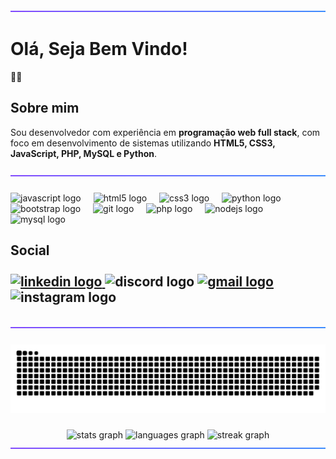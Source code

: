 <img src="giphy-_1_ (1).gif" width="1100" height="2" >

<div class="title">
<h1 align="left">Olá, Seja Bem Vindo!</h1'>
</div>
👨‍💻 <h2 align="left"> Sobre mim </h2>

Sou desenvolvedor com experiência em **programação web full stack**, com foco em desenvolvimento de sistemas utilizando **HTML5, CSS3, JavaScript, PHP, MySQL e Python**.

<img src="giphy-_1_ (1).gif" width="1100" height="2" >

###
<div align="left">
  <img src="https://cdn.jsdelivr.net/gh/devicons/devicon/icons/javascript/javascript-original.svg" width="52" height="40" alt="javascript logo"  />
  <img width="12" />
  <img src="https://cdn.jsdelivr.net/gh/devicons/devicon/icons/html5/html5-original.svg" width="52" height="40" alt="html5 logo"  />
  <img width="12" />
  <img src="https://cdn.jsdelivr.net/gh/devicons/devicon/icons/css3/css3-original.svg" width="52" height="40" alt="css3 logo"  />
  <img width="12" />
  <img src="https://cdn.jsdelivr.net/gh/devicons/devicon/icons/python/python-original.svg" width="52" height="40" alt="python logo"  />
  <img width="12" />
  <img src="https://cdn.jsdelivr.net/gh/devicons/devicon/icons/bootstrap/bootstrap-original.svg" width="52" height="40" alt="bootstrap logo"  />
  <img width="12" />
  <img src="https://cdn.jsdelivr.net/gh/devicons/devicon/icons/git/git-original.svg" width="52" height="40" alt="git logo"  />
  <img width="12" />
  <img src="https://cdn.simpleicons.org/php/777BB4" width="52" height="40" alt="php logo"  />
  <img width="12" />
  <img src="https://cdn.jsdelivr.net/gh/devicons/devicon/icons/nodejs/nodejs-original.svg" width="52" height="40" alt="nodejs logo"  />
  <img width="12" />
  <img src="https://cdn.jsdelivr.net/gh/devicons/devicon/icons/mysql/mysql-original.svg" width="52" height="40" alt="mysql logo"  />
</div>


<div align="left">
  <h2>Social</h2'><br><br>
  <a href="https://www.linkedin.com/in/eduardo-martins-da-silva/" target="_blank">
    <img src="https://raw.githubusercontent.com/maurodesouza/profile-readme-generator/master/src/assets/icons/social/linkedin/default.svg" width="52" height="35" alt="linkedin logo"  />
  </a>
  <img src="https://raw.githubusercontent.com/maurodesouza/profile-readme-generator/master/src/assets/icons/social/discord/default.svg" width="52" height="35" alt="discord logo"  />
  <a href="https://mail.google.com/mail/u/0/#inbox" target="_blank">
    <img src="https://raw.githubusercontent.com/maurodesouza/profile-readme-generator/master/src/assets/icons/social/gmail/default.svg" width="52" height="35" alt="gmail logo"  />
  </a>
  <img src="https://raw.githubusercontent.com/maurodesouza/profile-readme-generator/master/src/assets/icons/social/instagram/default.svg" width="52" height="35" alt="instagram logo"  />
</div>

###

<img src="giphy-_1_ (1).gif" width="1100" height="2" >

###

<picture align="center">
  <source
    media="(prefers-color-scheme: dark)"
    srcset="https://raw.githubusercontent.com/platane/snk/output/github-contribution-grid-snake-dark.svg"
  />
  <source
    media="(prefers-color-scheme: light)"
    srcset="https://raw.githubusercontent.com/platane/snk/output/github-contribution-grid-snake.svg"
  />
  <img
    alt="github contribution grid snake animation"
    src="https://raw.githubusercontent.com/platane/snk/output/github-contribution-grid-snake.svg"
  />
</picture>

###

<div align="center">
  <img src="https://github-readme-stats.vercel.app/api?username=EduMartinSilva&hide_title=false&hide_rank=false&show_icons=true&include_all_commits=true&count_private=true&disable_animations=false&theme=blue_navy&locale=en&hide_border=false&order=1" height="150" alt="stats graph"  />
  <img src="https://github-readme-stats.vercel.app/api/top-langs?username=EduMartinSilva&locale=en&hide_title=false&layout=compact&card_width=320&langs_count=5&theme=blue_navy&hide_border=false&order=2" height="150" alt="languages graph"  />
  <img src="https://streak-stats.demolab.com?user=EduMartinSilva&locale=en&mode=daily&theme=blue_navy&hide_border=false&border_radius=5&order=3" height="150" alt="streak graph"  />
</div>

<img src="giphy-_1_ (1).gif" width="1100" height="2" >

###
